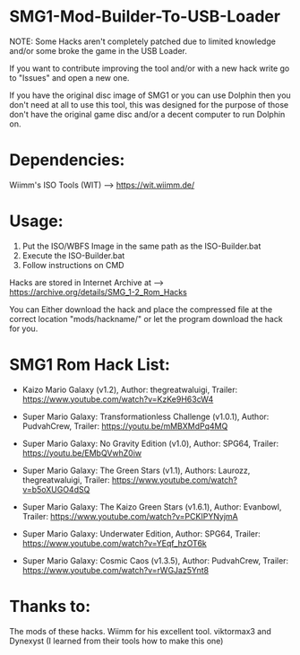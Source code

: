 # SMG1-Mod-Builder-To-USB-Loader

NOTE: Some Hacks aren't completely patched due to limited knowledge and/or some broke the game in the USB Loader.

If you want to contribute improving the tool and/or with a new hack write go to "Issues" and open a new one.

If you have the original disc image of SMG1 or you can use Dolphin then you don't need at all to use this tool, this was designed for the purpose of those don't have the original game disc and/or a decent computer to run Dolphin on.

# Dependencies:

Wiimm's ISO Tools (WIT) --> https://wit.wiimm.de/

# Usage:

1. Put the ISO/WBFS Image in the same path as the ISO-Builder.bat
2. Execute the ISO-Builder.bat
3. Follow instructions on CMD

Hacks are stored in Internet Archive at --> https://archive.org/details/SMG_1-2_Rom_Hacks 

You can Either download the hack and place the compressed file at the correct location "mods/hackname/" or let the program download the hack for you.

# SMG1 Rom Hack List:

- Kaizo Mario Galaxy (v1.2),
   Author: thegreatwaluigi,
   Trailer: https://www.youtube.com/watch?v=KzKe9H63cW4

- Super Mario Galaxy: Transformationless Challenge (v1.0.1),
   Author: PudvahCrew,
   Trailer: https://youtu.be/mMBXMdPq4MQ

- Super Mario Galaxy: No Gravity Edition (v1.0),
  Author: SPG64,
  Trailer: https://youtu.be/EMbQVwhZ0iw

- Super Mario Galaxy: The Green Stars (v1.1),
  Authors: Laurozz, thegreatwaluigi,
  Trailer: https://www.youtube.com/watch?v=b5oXUGO4dSQ

- Super Mario Galaxy: The Kaizo Green Stars (v1.6.1),
  Author: Evanbowl,
  Trailer: https://www.youtube.com/watch?v=PCKIPYNyjmA

- Super Mario Galaxy: Underwater Edition,
  Author: SPG64,
  Trailer: https://www.youtube.com/watch?v=YEqf_hzOT6k

- Super Mario Galaxy: Cosmic Caos (v1.3.5),
  Author: PudvahCrew,
  Trailer: https://www.youtube.com/watch?v=rWGJaz5Ynt8

# Thanks to:

The mods of these hacks.
Wiimm for his excellent tool.
viktormax3 and Dynexyst (I learned from their tools how to make this one)
